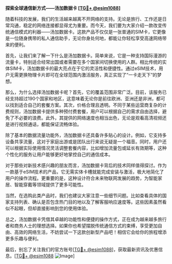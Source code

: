 **探索全球通信新方式——汤加数据卡 [[TG💪+ @esim1088](https://t.me/s/esim1088)]**

随着科技的发展，我们的生活越来越离不开网络的支持。无论是旅行、工作还是日常沟通，稳定的网络连接都显得尤为重要。而今天，我们要为大家介绍一款改变传统通信模式的利器——汤加数据卡。这款产品不仅仅是一张普通的SIM卡，它更像是一位随身携带的私人通信助手，无论你身处何地，都能让你轻松享受高速网络带来的便利。

首先，让我们来了解一下什么是汤加数据卡。简单来说，它是一种支持国际漫游的流量卡，特别适合经常出国或者需要在多个国家间切换使用的人群。相比传统的实体SIM卡，汤加数据卡的最大亮点在于它的灵活性和便捷性。通过eSIM技术，用户无需更换物理卡片即可在全球范围内激活服务，真正实现了“一卡走天下”的梦想。

那么，为什么选择汤加数据卡呢？首先，它的覆盖范围非常广泛。目前，该服务已经支持超过190个国家和地区，这意味着无论你是前往欧洲、亚洲还是非洲，都可以找到适合自己的套餐方案。其次，价格合理且透明。不同于某些运营商复杂的计费规则，汤加数据卡提供多种预付费套餐，用户可以根据自己的需求自由选择，避免了不必要的浪费。此外，其提供的网络速度也相当出色，无论是观看高清视频还是进行视频通话，都能保证流畅体验。

除了基本的数据流量功能外，汤加数据卡还具备许多贴心的设计。例如，它支持多设备共享流量，这对于家庭出游或是团队出行来说无疑是一个福音。同时，用户还可以根据实际使用情况灵活调整套餐内容，比如增加流量包或延长有效期等，这种个性化的服务让用户能够更好地掌控自己的通信成本。

对于那些对新技术感兴趣的朋友而言，汤加数据卡背后的技术同样值得探讨。作为一款基于eSIM技术的产品，它无需实体卡槽就能完成安装与激活，极大地简化了用户的操作流程。更重要的是，这种设计符合未来物联网发展的趋势，为智能家居、智能穿戴等领域提供了更多可能性。

当然，在选购此类产品时，我们也建议大家注意一些细节问题。比如查看具体的国家支持列表、确认是否包含热门目的地以及了解客服响应速度等。这些因素虽然看似不起眼，但却直接影响到您的使用体验。

总之，汤加数据卡凭借其卓越的功能性和便捷的操作方式，正在成为越来越多旅行者和商务人士的理想选择。如果你也希望摆脱传统通信方式的束缚，享受更加自由、高效的网络生活，不妨尝试一下这款创新型产品吧！相信它会给你的旅程增添更多乐趣与便利。

最后，别忘了关注我们的官方账号[[TG💪+ @esim1088](https://t.me/s/esim1088)]，获取最新资讯及优惠信息。[[TG💪+ @esim1088](https://t.me/s/esim1088) ![Image](https://i.postimg.cc/4NQfJmqS/Snipaste-2025-05-13-00-14-12.png)]